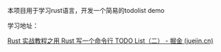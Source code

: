 本项目用于学习rust语言，开发一个简易的todolist demo

学习地址：

[ Rust 实战教程之用 Rust 写一个命令行 TODO List（二） - 掘金 (juejin.cn)](https://juejin.cn/post/7276019934047387685)
